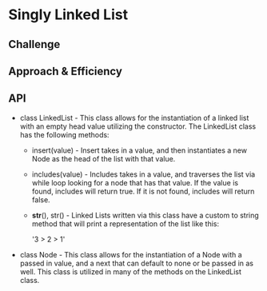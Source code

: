 # Singly Linked List
<!-- Short summary or background information -->

## Challenge
<!-- Description of the challenge -->

## Approach & Efficiency
<!-- What approach did you take? Why? What is the Big O space/time for this approach? -->

## API

* class LinkedList - This class allows for the instantiation of a linked list with an empty head value utilizing the constructor. The LinkedList class has the following methods: 

  * insert(value) - Insert takes in a value, and then instantiates a new Node as the head of the list with that value. 

  * includes(value) - Includes takes in a value, and traverses the list via while loop looking for a node that has that value. If the value is found, includes will return true. If it is not found, includes will return false. 

  * __str__(), str() - Linked Lists written via this class have a custom to string method that will print a representation of the list like this: 

    '3 > 2 > 1'
    
* class Node - This class allows for the instantiation of a Node with a passed in value, and a next that can default to none or be passed in as well. This class is utilized in many of the methods on the LinkedList class.



